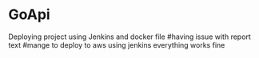 # GoApi
Deploying project using Jenkins and docker file
#having issue with report text
#mange to deploy to aws using jenkins
everything works fine
